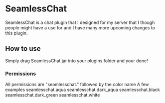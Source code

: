 # SeamlessChat
SeamlessChat is a chat plugin that I designed for my server that I though people might have a use for and I have many more upcoming changes to this plugin.
## How to use
Simply drag SeamlessChat.jar into your plugins folder and your done!
### Permissions
All permissions are "seamlesschat." followed by the color name
A few examples
seamlesschat.aqua
seamlesschat.dark_aqua
seamlesschat.black
seamlesschat.dark_green
seamlesschat.white
